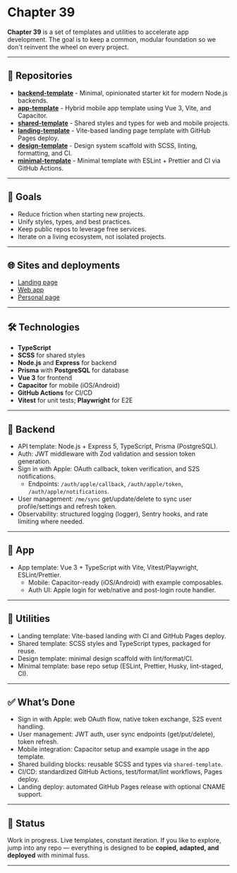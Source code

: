 # Chapter 39

**Chapter 39** is a set of templates and utilities to accelerate app development.
The goal is to keep a common, modular foundation so we don't reinvent the wheel on every project.

---

## 🔹 Repositories

- [**backend-template**](https://github.com/Chapter-39/backend-template) - Minimal, opinionated starter kit for modern Node.js backends.
- [**app-template**](https://github.com/Chapter-39/app-template) - Hybrid mobile app template using Vue 3, Vite, and Capacitor.
- [**shared-template**](https://github.com/Chapter-39/shared-template) - Shared styles and types for web and mobile projects.
- [**landing-template**](https://github.com/Chapter-39/landing-template) - Vite-based landing page template with GitHub Pages deploy.
- [**design-template**](https://github.com/Chapter-39/design-template) - Design system scaffold with SCSS, linting, formatting, and CI.
- [**minimal-template**](https://github.com/Chapter-39/minimal-template) - Minimal template with ESLint + Prettier and CI via GitHub Actions.

---

## 🎯 Goals

- Reduce friction when starting new projects.
- Unify styles, types, and best practices.
- Keep public repos to leverage free services.
- Iterate on a living ecosystem, not isolated projects.

---

## 🌐 Sites and deployments

- [Landing page](https://c39.vasa.me)
- [Web app](https://wa-c39.vasa.me)
- [Personal page](https://vasa.me)

---

## 🛠️ Technologies

- **TypeScript**
- **SCSS** for shared styles
- **Node.js** and **Express** for backend
- **Prisma** with **PostgreSQL** for database
- **Vue 3** for frontend
- **Capacitor** for mobile (iOS/Android)
- **GitHub Actions** for CI/CD
- **Vitest** for unit tests; **Playwright** for E2E

---

## 🧰 Backend

- API template: Node.js + Express 5, TypeScript, Prisma (PostgreSQL).
- Auth: JWT middleware with Zod validation and session token generation.
- Sign in with Apple: OAuth callback, token verification, and S2S notifications.
  - Endpoints: `/auth/apple/callback`, `/auth/apple/token`, `/auth/apple/notifications`.
- User management: `/me/sync` get/update/delete to sync user profile/settings and refresh token.
- Observability: structured logging (logger), Sentry hooks, and rate limiting where needed.

---

## 🎨 App

- App template: Vue 3 + TypeScript with Vite, Vitest/Playwright, ESLint/Prettier.
  - Mobile: Capacitor-ready (iOS/Android) with example composables.
  - Auth UI: Apple login for web/native and post-login route handler.

---

## 🧺 Utilities

- Landing template: Vite-based landing with CI and GitHub Pages deploy.
- Shared template: SCSS styles and TypeScript types, packaged for reuse.
- Design template: minimal design scaffold with lint/format/CI.
- Minimal template: base repo setup (ESLint, Prettier, Husky, lint-staged, CI).

---

## ✅ What’s Done

- Sign in with Apple: web OAuth flow, native token exchange, S2S event handling.
- User management: JWT auth, user sync endpoints (get/put/delete), token refresh.
- Mobile integration: Capacitor setup and example usage in the app template.
- Shared building blocks: reusable SCSS and types via `shared-template`.
- CI/CD: standardized GitHub Actions, test/format/lint workflows, Pages deploy.
- Landing deploy: automated GitHub Pages release with optional CNAME support.

---

## 📌 Status

Work in progress. Live templates, constant iteration.
If you like to explore, jump into any repo — everything is designed to be **copied, adapted, and deployed** with minimal fuss.

---
